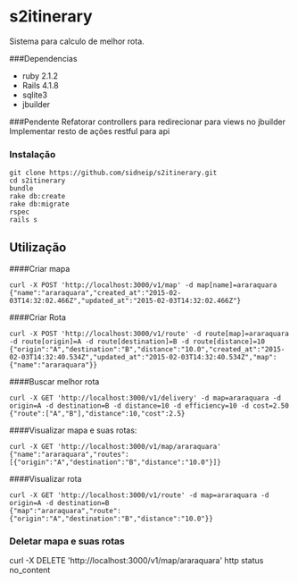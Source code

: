 # s2itinerary
Sistema para calculo de melhor rota.

###Dependencias
- ruby 2.1.2
- Rails 4.1.8
- sqlite3
- jbuilder

###Pendente
Refatorar controllers para redirecionar para views no jbuilder
Implementar resto de ações restful para api

### Instalação
```
git clone https://github.com/sidneip/s2itinerary.git
cd s2itinerary
bundle
rake db:create
rake db:migrate
rspec
rails s
```
## Utilização
####Criar mapa
```
curl -X POST 'http://localhost:3000/v1/map' -d map[name]=araraquara
{"name":"araraquara","created_at":"2015-02-03T14:32:02.466Z","updated_at":"2015-02-03T14:32:02.466Z"}
```
####Criar Rota
```
curl -X POST 'http://localhost:3000/v1/route' -d route[map]=araraquara -d route[origin]=A -d route[destination]=B -d route[distance]=10
{"origin":"A","destination":"B","distance":"10.0","created_at":"2015-02-03T14:32:40.534Z","updated_at":"2015-02-03T14:32:40.534Z","map":{"name":"araraquara"}}
```
####Buscar melhor rota
```
curl -X GET 'http://localhost:3000/v1/delivery' -d map=araraquara -d origin=A -d destination=B -d distance=10 -d efficiency=10 -d cost=2.50
{"route":["A","B"],"distance":10,"cost":2.5}
```
####Visualizar mapa e suas rotas:
```
curl -X GET 'http://localhost:3000/v1/map/araraquara'
{"name":"araraquara","routes":[{"origin":"A","destination":"B","distance":"10.0"}]}
```
####Visualizar rota
```
curl -X GET 'http://localhost:3000/v1/route' -d map=araraquara -d origin=A -d destination=B
{"map":"araraquara","route":{"origin":"A","destination":"B","distance":"10.0"}}
```
### Deletar mapa e suas rotas
curl -X DELETE 'http://localhost:3000/v1/map/araraquara'
http status no_content